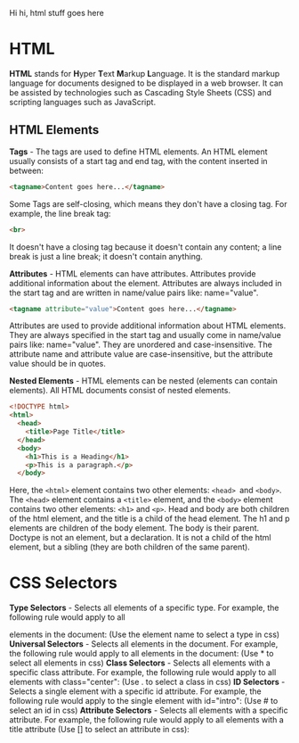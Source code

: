 Hi hi, html stuff goes here

# HTML
**HTML** stands for **H**yper **T**ext **M**arkup **L**anguage. It is the standard markup language for documents designed to be displayed in a web browser. It can be assisted by technologies such as Cascading Style Sheets (CSS) and scripting languages such as JavaScript.

## HTML Elements
**Tags** - The tags are used to define HTML elements. An HTML element usually consists of a start tag and end tag, with the content inserted in between:
```html
<tagname>Content goes here...</tagname>
```

Some Tags are self-closing, which means they don't have a closing tag. For example, the line break tag:
```html
<br>
```
It doesn't have a closing tag because it doesn't contain any content; a line break is just a line break; it doesn't contain anything.

**Attributes** - HTML elements can have attributes. Attributes provide additional information about the element. Attributes are always included in the start tag and are written in name/value pairs like: name="value".
```html
<tagname attribute="value">Content goes here...</tagname>
```

Attributes are used to provide additional information about HTML elements. They are always specified in the start tag and usually come in name/value pairs like: name="value".
They are unordered and case-insensitive. The attribute name and attribute value are case-insensitive, but the attribute value should be in quotes.

**Nested Elements** - HTML elements can be nested (elements can contain elements). All HTML documents consist of nested elements.
```html
<!DOCTYPE html>
<html>
  <head>
    <title>Page Title</title>
  </head>
  <body>
    <h1>This is a Heading</h1>
    <p>This is a paragraph.</p>
  </body>
```
Here, the `<html>` element contains two other elements: `<head> `and `<body>`. The `<head>` element contains a `<title>` element, and the `<body>` element contains two other elements: `<h1>` and `<p>`.
Head and body are both children of the html element, and the title is a child of the head element. The h1 and p elements are children of the body element. The body is their parent.
Doctype is not an element, but a declaration. It is not a child of the html element, but a sibling (they are both children of the same parent).

# CSS Selectors
**Type Selectors** - Selects all elements of a specific type. For example, the following rule would apply to all <p> elements in the document: (Use the element name to select a type in css)
**Universal Selectors** - Selects all elements in the document. For example, the following rule would apply to all elements in the document: (Use * to select all elements in css)
**Class Selectors** - Selects all elements with a specific class attribute. For example, the following rule would apply to all elements with class="center": (Use . to select a class in css)
**ID Selectors** - Selects a single element with a specific id attribute. For example, the following rule would apply to the single element with id="intro": (Use # to select an id in css)
**Attribute Selectors** - Selects all elements with a specific attribute. For example, the following rule would apply to all elements with a title attribute (Use [] to select an attribute in css):
